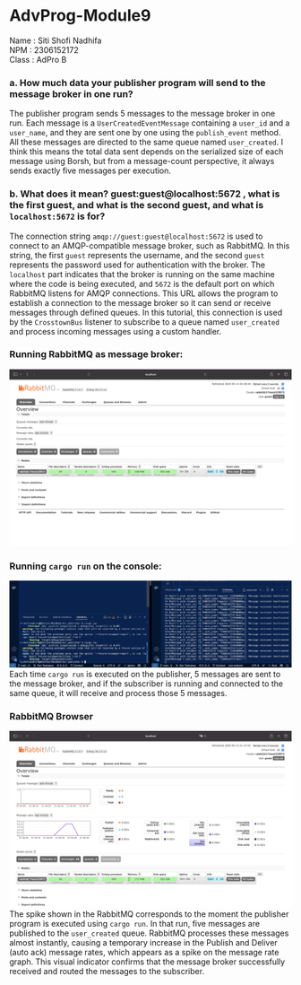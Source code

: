 # AdvProg-Module9
Name : Siti Shofi Nadhifa <br>
NPM : 2306152172 <br>
Class : AdPro B

### a. How much data your publisher program will send to the message broker in one run?
The publisher program sends 5 messages to the message broker in one run. Each message is a `UserCreatedEventMessage` containing a `user_id` and a `user_name`, and they are sent one by one using the `publish_event` method. All these messages are directed to the same queue named `user_created`. I think this means the total data sent depends on the serialized size of each message using Borsh, but from a message-count perspective, it always sends exactly five messages per execution.

### b. What does it mean? guest:guest@localhost:5672 , what is the first guest, and what is the second guest, and what is `localhost:5672` is for?
The connection string `amqp://guest:guest@localhost:5672` is used to connect to an AMQP-compatible message broker, such as RabbitMQ. In this string, the first `guest` represents the username, and the second `guest` represents the password used for authentication with the broker. The `localhost` part indicates that the broker is running on the same machine where the code is being executed, and `5672` is the default port on which RabbitMQ listens for AMQP connections. This URL allows the program to establish a connection to the message broker so it can send or receive messages through defined queues. In this tutorial, this connection is used by the `CrosstownBus` listener to subscribe to a queue named `user_created` and process incoming messages using a custom handler.

### Running RabbitMQ as message broker:
![running RabbitMQ](/images/RabbitMQ.png)

### Running `cargo run` on the console:
![console](/images/console.png)
Each time `cargo run` is executed on the publisher, 5 messages are sent to the message broker, and if the subscriber is running and connected to the same queue, it will receive and process those 5 messages.

### RabbitMQ Browser
![activity](/images/activity.png)
The spike shown in the RabbitMQ corresponds to the moment the publisher program is executed using `cargo run`. In that run, five messages are published to the `user_created` queue. RabbitMQ processes these messages almost instantly, causing a temporary increase in the Publish and Deliver (auto ack) message rates, which appears as a spike on the message rate graph. This visual indicator confirms that the message broker successfully received and routed the messages to the subscriber.